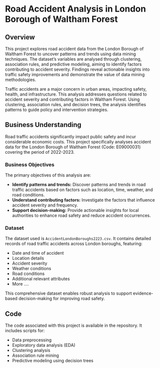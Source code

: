 # Road Accident Analysis in London Borough of Waltham Forest

## Overview

This project explores road accident data from the London Borough of Waltham Forest to uncover patterns and trends using data mining techniques. The dataset’s variables are analysed through clustering, association rules, and predictive modeling, aiming to identify factors contributing to accident severity. Findings reveal actionable insights into traffic safety improvements and demonstrate the value of data mining methodologies.

Traffic accidents are a major concern in urban areas, impacting safety, health, and infrastructure. This analysis addresses questions related to accident severity and contributing factors in Waltham Forest. Using clustering, association rules, and decision trees, the analysis identifies patterns to guide policy and intervention strategies.

## Business Understanding

Road traffic accidents significantly impact public safety and incur considerable economic costs. This project specifically analyses accident data for the London Borough of Waltham Forest (Code: E09000031) covering the period of 2022-2023.

### Business Objectives

The primary objectives of this analysis are:

- **Identify patterns and trends:** Discover patterns and trends in road traffic accidents based on factors such as location, time, weather, and road conditions.
- **Understand contributing factors:** Investigate the factors that influence accident severity and frequency.
- **Support decision-making:** Provide actionable insights for local authorities to enhance road safety and reduce accident occurrences.

### Dataset

The dataset used is `AccidentLondonBoroughs2223.csv`. It contains detailed records of road traffic accidents across London boroughs, featuring:

- Date and time of accident
- Location details
- Accident severity
- Weather conditions
- Road conditions
- Additional relevant attributes
- More ....

This comprehensive dataset enables robust analysis to support evidence-based decision-making for improving road safety.

## Code

The code associated with this project is available in the repository. It includes scripts for:

- Data preprocessing
- Exploratory data analysis (EDA)
- Clustering analysis
- Association rule mining
- Predictive modeling using decision trees

